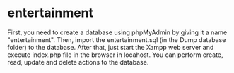 # entertainment

First, you need to create a database using phpMyAdmin by giving it a name "entertainment".
Then, import the entertainment.sql (in the Dump database folder) to the database.
After that, just start the Xampp web server and execute index.php file in the browser in locahost.
You can perform create, read, update and delete actions to the database.
